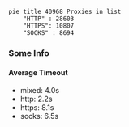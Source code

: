 
```mermaid
pie title 40968 Proxies in list
    "HTTP" : 28603
    "HTTPS": 10807
    "SOCKS" : 8694
```

### Some Info
#### Average Timeout

- mixed: 4.0s
- http: 2.2s
- https: 8.1s
- socks: 6.5s